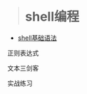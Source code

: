 > # shell编程

 * [shell基础语法](https://github.com/chuanchuan11/shell/blob/main/01shell%E5%9F%BA%E7%A1%80%E8%AF%AD%E6%B3%95.md)

正则表达式


文本三剑客


实战练习




